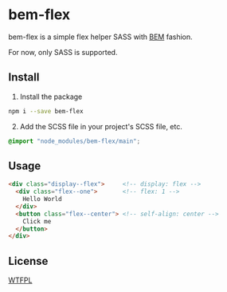 # bem-flex

bem-flex is a simple flex helper SASS with [BEM](https://css-tricks.com/bem-101/) fashion.

For now, only SASS is supported.

## Install

1. Install the package

  ```sh
  npm i --save bem-flex
  ```

2. Add the SCSS file in your project's SCSS file, etc.

  ```scss
  @import "node_modules/bem-flex/main";
  ```

## Usage

```html
<div class="display--flex">     <!-- display: flex -->
  <div class="flex--one">       <!-- flex: 1 -->
    Hello World
  </div>
  <button class="flex--center"> <!-- self-align: center -->
    Click me
  </button>
</div>
```

## License

[WTFPL](/LICENSE.md)
